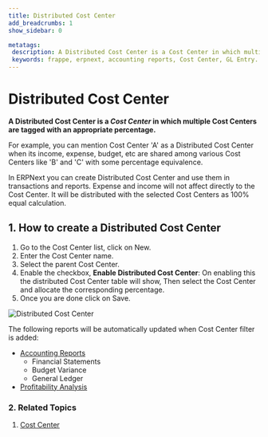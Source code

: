 ```yaml
---
title: Distributed Cost Center
add_breadcrumbs: 1
show_sidebar: 0

metatags:
 description: A Distributed Cost Center is a Cost Center in which multiple Cost Centers are tagged with an appropriate percentage.
 keywords: frappe, erpnext, accounting reports, Cost Center, GL Entry.
---
```


<!-- add-breadcrumbs -->
# Distributed Cost Center

**A Distributed Cost Center is a *Cost Center* in which multiple Cost Centers are tagged with an appropriate percentage.**

For example, you can mention Cost Center 'A' as a Distributed Cost Center when its income, expense, budget, etc are shared among various Cost Centers like 'B' and 'C' with some percentage equivalence.

In ERPNext you can create Distributed Cost Center and use them in transactions and reports. Expense and income will not affect directly to the Cost Center. It will be distributed with the selected Cost Centers as 100% equal calculation.

## 1. How to create a Distributed Cost Center
1. Go to the Cost Center list, click on New.
1. Enter the Cost Center name.
1. Select the parent Cost Center.
1. Enable the checkbox, **Enable Distributed Cost Center**: On enabling this the distributed Cost Center table will show, Then select the Cost Center and allocate the corresponding percentage.
1. Once you are done click on Save.

  <img class="screenshot" alt="Distributed Cost Center" src="{{docs_base_url}}/assets/img/accounts/distributed_cost_center.png">

The following reports will be automatically updated when Cost Center filter is added:

  * [Accounting Reports](/docs/user/manual/en/accounts/accounting-reports)
    * Financial Statements
    * Budget Variance
    * General Ledger
  * [Profitability Analysis](/docs/user/manual/en/accounts/articles/tracking-project-profitability-using-cost-center)

### 2. Related Topics
1. [Cost Center](/docs/user/manual/en/accounts/cost-center)